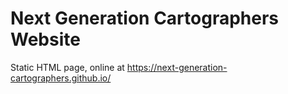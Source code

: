 # Next Generation Cartographers Website

Static HTML page, online at https://next-generation-cartographers.github.io/
